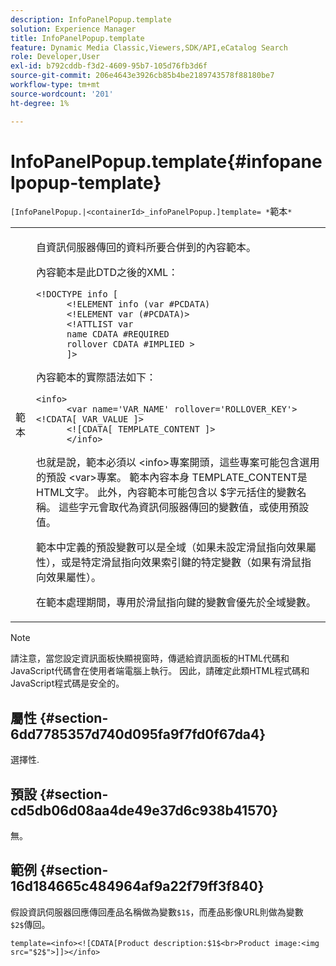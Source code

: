```yaml
---
description: InfoPanelPopup.template
solution: Experience Manager
title: InfoPanelPopup.template
feature: Dynamic Media Classic,Viewers,SDK/API,eCatalog Search
role: Developer,User
exl-id: b792cddb-f3d2-4609-95b7-105d76fb3d6f
source-git-commit: 206e4643e3926cb85b4be2189743578f88180be7
workflow-type: tm+mt
source-wordcount: '201'
ht-degree: 1%

---
```


# InfoPanelPopup.template{#infopanelpopup-template}

`[InfoPanelPopup.|<containerId>_infoPanelPopup.]template= *`範本`*`

<table id="table_A6B1B446A7AE4A4A8B552C07EC88E518"> 
 <tbody> 
  <tr> 
   <td> <p> <span class="codeph"><span class="varname">範本</span></span> </p> </td> 
   <td> <p>自資訊伺服器傳回的資料所要合併到的內容範本。 </p> <p>內容範本是此DTD之後的XML： </p> <p> <code>&lt;!DOCTYPE&nbsp;info&nbsp;&lbrack;
      &lt;!ELEMENT&nbsp;info&nbsp;(var&nbsp;#PCDATA)
      &lt;!ELEMENT&nbsp;var&nbsp;(#PCDATA)&gt;
      &lt;!ATTLIST&nbsp;var&nbsp;
      name&nbsp;CDATA&nbsp;#REQUIRED
      rollover&nbsp;CDATA&nbsp;#IMPLIED&nbsp;&gt;
      &rbrack;&gt;</code> </p> <p>內容範本的實際語法如下： </p> <p> <code>&lt;info&gt;
      &lt;var&nbsp;name='VAR_NAME'&nbsp;rollover='ROLLOVER_KEY'&gt;&lt;!CDATA[&nbsp;VAR_VALUE&nbsp;]&gt;
      &lt;!&lbrack;CDATA[&nbsp;TEMPLATE_CONTENT&nbsp;]&gt;
      &lt;/info&gt;</code> </p> <p>也就是說，範本必須以<span class="codeph"> &lt;info&gt;</span>專案開頭，這些專案可能包含選用的預設<span class="codeph"> &lt;var&gt;</span>專案。 範本內容本身<span class="codeph"> TEMPLATE_CONTENT</span>是HTML文字。 此外，內容範本可能包含以<span class="codeph"> $</span>字元括住的變數名稱。 這些字元會取代為資訊伺服器傳回的變數值，或使用預設值。 </p> <p>範本中定義的預設變數可以是全域（如果未設定滑鼠指向效果屬性），或是特定滑鼠指向效果索引鍵的特定變數（如果有滑鼠指向效果屬性）。 </p> <p>在範本處理期間，專用於滑鼠指向鍵的變數會優先於全域變數。 </p> </td> 
  </tr> 
 </tbody> 
</table>

>[!NOTE]
>
>請注意，當您設定資訊面板快顯視窗時，傳遞給資訊面板的HTML代碼和JavaScript代碼會在使用者端電腦上執行。 因此，請確定此類HTML程式碼和JavaScript程式碼是安全的。

## 屬性 {#section-6dd7785357d740d095fa9f7fd0f67da4}

選擇性.

## 預設 {#section-cd5db06d08aa4de49e37d6c938b41570}

無。

## 範例 {#section-16d184665c484964af9a22f79ff3f840}

假設資訊伺服器回應傳回產品名稱做為變數`$1$`，而產品影像URL則做為變數`$2$`傳回。

`template=<info><![CDATA[Product description:$1$<br>Product image:<img src="$2$">]]></info>`
